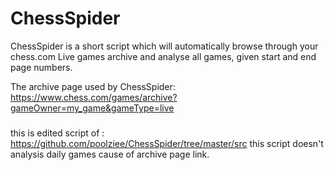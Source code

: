 
# ChessSpider

ChessSpider is a short script which will automatically browse through your chess.com Live games archive and analyse all games, given start and end page numbers.

The archive page used by ChessSpider: https://www.chess.com/games/archive?gameOwner=my_game&gameType=live

###
this is edited script of : https://github.com/poolziee/ChessSpider/tree/master/src
this script doesn't analysis daily games cause of archive page link.
